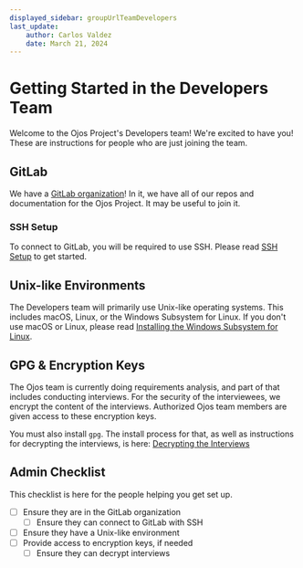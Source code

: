 ```yaml
---
displayed_sidebar: groupUrlTeamDevelopers
last_update:
    author: Carlos Valdez
    date: March 21, 2024
---
```

# Getting Started in the Developers Team

Welcome to the Ojos Project's Developers team! We're excited to have you! These are
instructions for people who are just joining the team.

## GitLab

We have a [GitLab organization](https://gitlab.com/ojosproject/)! In it, we have
all of our repos and documentation for the Ojos Project. It may be useful to
join it.

### SSH Setup

To connect to GitLab, you will be required to use SSH. Please read
[SSH Setup](/url/developers/guides/ssh-setup/) to get started.

## Unix-like Environments

The Developers team will primarily use Unix-like operating systems. This includes
macOS, Linux, or the Windows Subsystem for Linux. If you don't use macOS or
Linux, please read
[Installing the Windows Subsystem for Linux](/url/developers/guides/installing-wsl/).

## GPG & Encryption Keys

The Ojos team is currently doing requirements analysis, and part of that includes
conducting interviews. For the security of the interviewees, we encrypt the
content of the interviews. Authorized Ojos team members are given access to these
encryption keys.

You must also install `gpg`. The install process for that, as well as
instructions for decrypting the interviews, is here:
[Decrypting the Interviews](/url/developers/guides/decrypt-interviews/)

## Admin Checklist

This checklist is here for the people helping you get set up.

- [ ] Ensure they are in the GitLab organization
  - [ ] Ensure they can connect to GitLab with SSH
- [ ] Ensure they have a Unix-like environment
- [ ] Provide access to encryption keys, if needed
  - [ ] Ensure they can decrypt interviews
